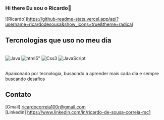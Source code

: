   ### Hi there Eu sou o Ricardo👋  
  
  ![Ricardo](https://github-readme-stats.vercel.app/api?username=ricardodesousa&show_icons=true&theme=radical      
  
  ## Tercnologias que uso no meu dia
  
  <div style="display: inline_block"><br/>
  <img align="center" alt="Java" src="https://img.shields.io/badge/Java-ED8B00?style=for-the-badge&logo=java&logoColor=white"/>
  <img align="center" alt=html5" src="https://img.shields.io/badge/HTML5-E34F26?style=for-the-badge&logo=html5&logoColor=white"/>
  <img align="center" alt="Css3" src="https://img.shields.io/badge/CSS3-1572B6?style=for-the-badge&logo=css3&logoColor=white"/>
  <img align="center" alt="JavaScript" src="https://img.shields.io/badge/JavaScript-F7DF1E?style=for-the-badge&logo=javascript&logoColor=black"/>
  </div><br/>
  
Apaixonado por  tecnologia, busacndo a aprender mais cada dia e sempre buscando desafios<br/>

##  Contato   
   [Gmail] ricardocorreia100r@gmail.com <br/>
   [Linkedin] https://www.linkedin.com/in/ricardo-de-sousa-correia-rsc1 
  

